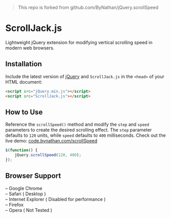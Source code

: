 > This repo is forked from github.com/ByNathan/jQuery.scrollSpeed

# ScrollJack.js

Lightweight jQuery extension for modifying vertical scrolling speed in modern web browsers.

## Installation

Include the latest version of [jQuery](http://jquery.com/download) and `ScrollJack.js` in the `<head>` of your HTML document:

```html
<script src="jQuery.min.js"></script>  
<script src="ScrollJack.js"></script>
```

## How to Use

Reference the `scrollSpeed()` method and modify the `step` and `speed` parameters to create the desired scrolling effect. The `step` parameter defaults to `120` units, while `speed` defaults to `400` milliseconds. Check out the live demo: [code.bynathan.com/scrollSpeed](http://code.bynathan.com/scrollSpeed)

```javascript
$(function() {  
    jQuery.scrollSpeed(120, 400);
});
```  

## Browser Support

– Google Chrome  
– Safari ( Desktop )  
– Internet Explorer ( Disabled for performance )  
– Firefox  
– Opera ( Not Tested )